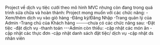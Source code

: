 Project về dịch vụ tiệc cưới theo mô hình MVC nhưng còn đang trong quá trình sửa chữa và hoàn thành:
Project mong muốn với các chức năng:
-Xem/thêm dịch vụ vào giỏ hàng
-Đăng ký/Đăng Nhập 
-Trang quản lý của Admin
-Trang chủ của Khách hàng
------chưa có các chức năng sau:
-Đặt tiệc
-đặt dịch vụ
-thanh toán
---Admin còn thiếu:
-cập nhật các món ăn
-cập nhật các thực đơn
-cập nhật danh sách đặt tiệc/ dịch vụ
-cập nhật ds nhân viên
